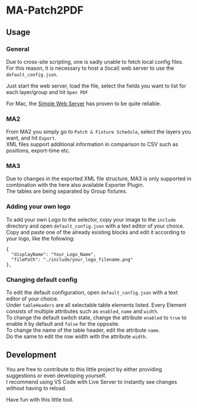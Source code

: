 # MA-Patch2PDF

## Usage
### General

Due to cross-site scripting, one is sadly unable to fetch local config files.
For this reason, it is necessary to host a (local) web server to use the ```default_config.json```.

Just start the web server, load the file, select the fields you want to list for each layer/group and hit ```Open PDF```

For Mac, the [Simple Web Server](https://apps.apple.com/de/app/simple-web-server/id1625925255?mt=12) has proven to be quite reliable.

### MA2

From MA2 you simply go to ```Patch & Fixture Schedule```, select the layers you want, and hit ```Export```.<br>
XML files support additional information in comparison to CSV such as positions, export-time etc.

### MA3

Due to changes in the exported XML file structure, MA3 is only supported in combination with the here also available Exporter Plugin.<br>
The tables are being separated by Group fixtures.


### Adding your own logo

To add your own Logo to the selector, copy your image to the ```include``` directory and open ```default_config.json``` with a text editor of your choice.<br>
Copy and paste one of the already existing blocks and edit it according to your logo, like the following:
```
{
  "displayName": "Your_Logo_Name",
  "filePath": "./include/your_logo_filename.png"
},
```

### Changing default config

To edit the default configuration, open ```default_config.json``` with a text editor of your choice.<br>
Under ```tableHeaders``` are all selectable table elements listed. Every Element consists of multiple attributes such as ```enabled```, ```name``` and ```width```.<br>
To change the default switch state, change the attribute ```enabled``` to ```true``` to enable it by default and ```false``` for the opposite.<br> 
To change the name of the table header, edit the attribute ```name```.<br>
Do the same to edit the row width with the attribute ```width```.


## Development

You are free to contribute to this little project by either providing suggestions or even developing yourself.<br>
I recommend using VS Code with Live Server to instantly see changes without having to reload.


Have fun with this little tool.
